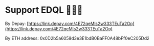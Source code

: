 # Support EDQL 🎉🎉🎉

By Depay: [https://link.depay.com/4E72qeMls2w333TEuTa2Op](https://link.depay.com/4E72qeMls2w333TEuTa2Op)

By ETH address: 0x0D2b5a6058d3e3E1bdB0BaFF0A48bFf0eC205Dd2

